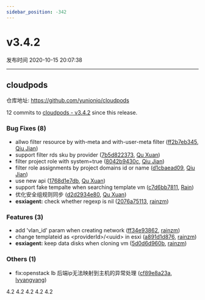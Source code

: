 ```yaml
---
sidebar_position: -342
---
```


# v3.4.2

发布时间 2020-10-15 20:07:38

-----

## cloudpods

仓库地址: https://github.com/yunionio/cloudpods

12 commits to [cloudpods - v3.4.2] since this release.

### Bug Fixes (8)
- allwo filter resource by with-meta and with-user-meta filter ([ff2b7eb345](https://github.com/yunionio/cloudpods/commit/ff2b7eb3450c19714d02fe2948cf9b95ce0ef5f9), [Qiu Jian](mailto:qiujian@yunionyun.com))
- support filter rds sku by provider ([7b5d822373](https://github.com/yunionio/cloudpods/commit/7b5d822373f514b7e03b725ea043259a72ae742a), [Qu Xuan](mailto:quxuan@yunionyun.com))
- filter project role with system=true ([8042b9430c](https://github.com/yunionio/cloudpods/commit/8042b9430cc5b43b367c9e550fbe668d4a4465ca), [Qiu Jian](mailto:qiujian@yunionyun.com))
- filter role assignments by project domains id or name ([d1cbaead09](https://github.com/yunionio/cloudpods/commit/d1cbaead099d3e52d1ad8815f8d02e80fc8772c4), [Qiu Jian](mailto:qiujian@yunionyun.com))
- use new api ([1768d1e7db](https://github.com/yunionio/cloudpods/commit/1768d1e7db5954513eebb8755efa6a457416f797), [Qu Xuan](mailto:quxuan@yunionyun.com))
- support fake tempalte when searching template vm ([c7d6bb7811](https://github.com/yunionio/cloudpods/commit/c7d6bb7811dd43cc3a46c2b3cfe3fd0443e61916), [Rain](mailto:zhengyu@yunion.cn))
- 优化安全组规则同步 ([d2d2934e80](https://github.com/yunionio/cloudpods/commit/d2d2934e803a4e65df43ff7a78989aa94d397d7d), [Qu Xuan](mailto:quxuan@yunionyun.com))
- **esxiagent:** check whether regexp is nil ([2076a75113](https://github.com/yunionio/cloudpods/commit/2076a75113296bc2e7510772eedea46afb91cf19), [rainzm](mailto:mjoycarry@gmail.com))

### Features (3)
- add 'vlan_id' param when creating network ([ff34e93862](https://github.com/yunionio/cloudpods/commit/ff34e938628e40b5c7bd14f5cb99f4dd3eeb7543), [rainzm](mailto:mjoycarry@gmail.com))
- change templateid as \<providerId\>/\<uuid\> in esxi ([a891d1d876](https://github.com/yunionio/cloudpods/commit/a891d1d876da6fb44e7abbe23dab8cd9268e6b69), [rainzm](mailto:mjoycarry@gmail.com))
- **esxiagent:** keep data disks when cloning vm ([5d0d6d960b](https://github.com/yunionio/cloudpods/commit/5d0d6d960b4be750d68d3c4d1f503f0841a2f091), [rainzm](mailto:mjoycarry@gmail.com))

### Others (1)
- fix:openstack lb 后端ip无法映射到主机的异常处理 ([cf89e8a23a](https://github.com/yunionio/cloudpods/commit/cf89e8a23a47e32e4ce7348d01902dfcf07b0360), [lvyangyang](mailto:lvyangyang@yunion.cn))

[cloudpods - v3.4.2]: https://github.com/yunionio/cloudpods/compare/v3.4.1...v3.4.2
4.2
4.2
4.2
4.2
4.2
